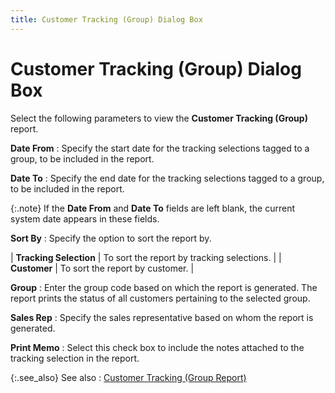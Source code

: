```yaml
---
title: Customer Tracking (Group) Dialog Box
---
```


# Customer Tracking (Group) Dialog Box


Select the following parameters to view the **Customer Tracking (Group)** report.


**Date From**
: Specify the start date for the tracking selections  tagged to a group, to be included in the report.


**Date To**
: Specify the end date for the tracking selections  tagged to a group, to be included in the report.


{:.note}
If the **Date 
 From** and **Date To** fields  are left blank, the current system date appears in these fields.


**Sort By**
: Specify the option to sort the report by.


| **Tracking Selection** | To sort the report by tracking selections. |
| **Customer** | To sort the report by customer. |



**Group**
: Enter the group code based on which the report is  generated. The report prints the status of all customers pertaining to  the selected group.


**Sales Rep**
: Specify the sales representative based on whom the  report is generated.


**Print Memo**
: Select this check box to include the notes attached  to the tracking selection in the report.


{:.see_also}
See also
: [Customer  Tracking (Group Report)]({{site.rpt_baseurl}}/everest-reports/invoicing/customer_tracking_group_report_.html)
